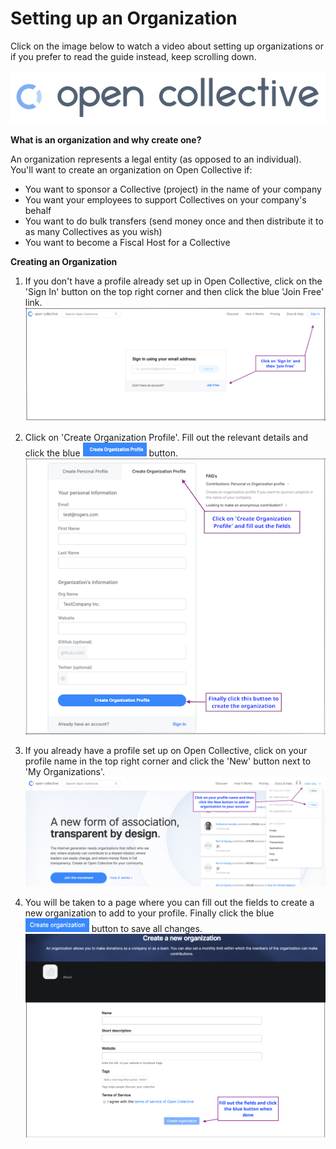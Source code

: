 # Setting up an Organization

Click on the image below to watch a video about setting up organizations or if you prefer to read the guide instead, keep scrolling down.

[![](images/opencollectivelogo.png)](http://www.youtube.com/watch?v=0AixTyN2NaU)

**What is an organization and why create one?**

An organization represents a legal entity (as opposed to an individual). You'll want to create an organization on Open Collective if:
* You want to sponsor a Collective (project) in the name of your company
* You want your employees to support Collectives on your company's behalf
* You want to do bulk transfers (send money once and then distribute it to as many Collectives as you wish)
* You want to become a Fiscal Host for a Collective

**Creating an Organization**

1. If you don't have a profile already set up in Open Collective, click on the 'Sign In' button on the top right corner and then click the blue 'Join Free' link.
  ![Sign In screen](images/Signin.png)



2. Click on 'Create Organization Profile'. Fill out the relevant details and click the blue <img src="images/CreateOrgButton.png" alt="Create an Organization button" width="102px" height="22px"> button.
 ![Create an Organization screen](images/CreateOrgScreen.png)



3. If you already have a profile set up on Open Collective, click on your profile name in the top right corner and click the 'New' button next to 'My Organizations'. 
   ![Create an Organization screen](images/CreateOrgProfile.png)
   
   
   
4. You will be taken to a page where you can fill out the fields to create a new organization to add to your profile. Finally click the blue <img src="images/CreateOrgButton1.png" alt="Create New Organization button" width="102px" height="22px">  button to save all changes.
  ![Create New Organization screen](images/CreateNewOrg.png)
